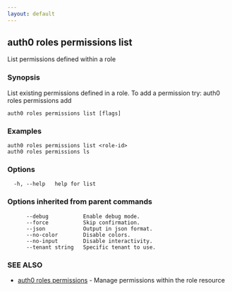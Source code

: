 ```yaml
---
layout: default
---
```

## auth0 roles permissions list

List permissions defined within a role

### Synopsis

List existing permissions defined in a role. To add a permission try:
auth0 roles permissions add <role-id>

```
auth0 roles permissions list [flags]
```

### Examples

```
auth0 roles permissions list <role-id>
auth0 roles permissions ls
```

### Options

```
  -h, --help   help for list
```

### Options inherited from parent commands

```
      --debug           Enable debug mode.
      --force           Skip confirmation.
      --json            Output in json format.
      --no-color        Disable colors.
      --no-input        Disable interactivity.
      --tenant string   Specific tenant to use.
```

### SEE ALSO

* [auth0 roles permissions](auth0_roles_permissions.md)	 - Manage permissions within the role resource

